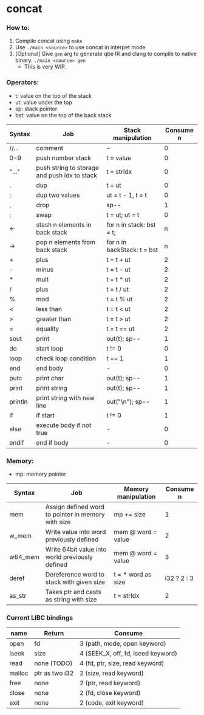 # concat

### How to:

1. Compile concat using `make`
2. Use `./main <source>` to use concat in interpet mode
3. [Optional] Give `gen` arg to generate qbe IR and clang to compile to native binary. `./main <source> gen`
    - This is very WIP.

### Operators:

- t: value on the top of the stack
- ut: value under the top
- sp: stack pointer
- bst: value on the top of the back stack

| Syntax | Job | Stack manipulation | Consume n |
| --- | --- | --- | --- |
| //... | comment | - | 0 |
| 0-9 | push number stack | t = value | 0 |
| "..." | push string to storage and push idx to stack | t = strIdx | 0 |
| . | dup | t = ut | 0 |
| : | dup two values | ut = t - 1, t = t | 0 |
| , | drop | sp-- | 1 |
| ; | swap | t = ut; ut = t | 0 |
| <- | stash n elements in back stack | for n in stack: bst = t;| n |
| -> | pop n elements from back stack | for n in backStack: t = bst | n |
| + | plus | t = t + ut | 2 |
| - | minus | t = t - ut | 2 |
| * | mult | t = t * ut | 2 |
| / | plus | t = t / ut | 2 |
| % | mod | t = t % ut | 2 |
| < | less than | t = t < ut | 2 |
| > | greater than | t = t > ut | 2 |
| = | equality | t = t == ut | 2 |
| sout | print | out(t); sp-- | 1 |
| do | start loop | t != 0 | 0 |
| loop | check loop condition | t == 1 | 1 | 
| end | end body | - | 0 |
| putc | print char | out(t); sp-- | 1 |
| print | print string | out(t); sp-- | 1 |
| println | print string with new line | out("<t>\n"); sp-- | 1 |
| if | if start | t != 0 | 1 |
| else | execute body if not true | - | 0 |
| endif | end if body | - | 0 |

### Memory:

- mp: memory pointer

| Syntax | Job | Memory manipulation | Consume n |
| --- | --- | --- | --- |
| mem | Assign defined word to pointer in memory with size | mp += size | 1 |
| w_mem | Write value into word previously defined | mem @ word = value | 2 |
| w64_mem | Write 64bit value into world previously defined | mem @ word = value | 3 |
| deref | Dereference word to stack with given size | t = * word as size | i32 ? 2 : 3 |
| as_str | Takes ptr and casts as string with size | t = strIdx | 2 |

### Current LIBC bindings

| name | Return | Consume |
| --- | --- | --- |
| open | fd | 3 (path, mode, open keyword) |
| lseek | size | 4 (SEEK_X, off, fd, lseed keyword) |
| read | none (TODO) | 4 (fd, ptr, size, read keyword) |
| malloc | ptr as two i32 | 2 (size, read keyword) |
| free | none | 2 (ptr, read keyword) |
| close | none | 2 (fd, close keyword) |
| exit | none | 2 (code, exit keyword) |

